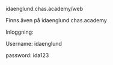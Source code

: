 idaenglund.chas.academy/web

Finns även på idaenglund.chas.academy

Inloggning:

Username: idaenglund

password: ida123
